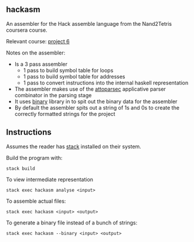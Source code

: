 ## hackasm
An assembler for the Hack assemble language from the Nand2Tetris
coursera course. 

Relevant course: [project 6](https://www.nand2tetris.org/project06)

Notes on the assembler:
- Is a 3 pass assembler
  - 1 pass to build symbol table for loops
  - 1 pass to build symbol table for addresses
  - 1 pass to convert instructions into the internal haskell representation
- The assembler makes use of the [attoparsec](http://hackage.haskell.org/package/attoparsec) applicative parser combinator in the parsing stage
- It uses [binary](http://hackage.haskell.org/package/binary) library in to spit out the binary data for the assembler
- By default the assembler spits out a string of 1s and 0s to create the
correctly formatted strings for the project

## Instructions
Assumes the reader has [stack](https://docs.haskellstack.org/en/stable/README/) installed on their system. 

Build the program with:

```
stack build
```

To view intermediate representation

```
stack exec hackasm analyse <input>
```

To assemble actual files:

```
stack exec hackasm <input> <output>
```

To generate a binary file instead of a bunch of strings:

```
stack exec hackasm --binary <input> <output> 
```
